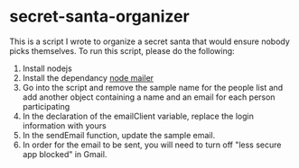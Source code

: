 # secret-santa-organizer
This is a script I wrote to organize a secret santa that would ensure nobody picks themselves.
To run this script, please do the following:
1) Install nodejs
2) Install the dependancy <a href = "https://nodemailer.com/usage/">node mailer</a>
3) Go into the script and remove the sample name for the people list and add another object containing a name and an email for each person participating
4) In the declaration of the emailClient variable, replace the login information with yours
5) In the sendEmail function, update the sample email.
6) In order for the email to be sent, you will need to turn off "less secure app blocked" in Gmail.
